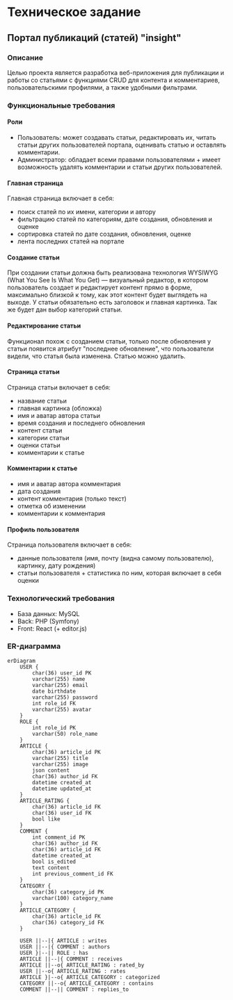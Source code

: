 # Техническое задание
## Портал публикаций (статей) "insight"
### Описание
Целью проекта является разработка веб-приложения для публикации и работы со статьями с функциями CRUD для контента и комментариев, пользовательскими профилями, а также удобными фильтрами.
### Функциональные требования
#### Роли
- Пользователь: может создавать статьи, редактировать их, читать статьи других пользователей портала, оценивать статью и оставлять комментарии.
- Администратор: обладает всеми правами пользователями + имеет возможность удалять комментарии и статьи других пользователей.
#### Главная страница
Главная страница включает в себя:
- поиск статей по их имени, категории и автору
- фильтрацию статей по категориям, дате создания, обновления и оценке
- сортировка статей по дате создания, обновления, оценке
- лента последних статей на портале
#### Создание статьи
При создании статьи должна быть реализована технология WYSIWYG (What You See Is What You Get) — визуальный редактор, в котором пользователь создает и редактирует контент прямо в форме, максимально близкой к тому, как этот контент будет выглядеть на выходе. У статьи обязательно есть заголовок и главная картинка. Так же будет дан выбор категорий статьи.
#### Редактирование статьи
Функционал похож с созданием статьи, только после обновления у статьи появится атрибут "последнее обновление", что пользователи видели, что статья была изменена. Статью можно удалить. 
#### Страница статьи
Страница статьи включает в себя:
- название статьи
- главная картинка (обложка)
- имя и аватар автора статьи
- время создания и последнего обновления
- контент статьи
- категории статьи
- оценки статьи
- комментарии к статье
#### Комментарии к статье
- имя и аватар автора комментария
- дата создания
- контент комментария (только текст)
- отметка об изменении
- комментарии к комментария
#### Профиль пользователя
Страница пользователя включает в себя:
- данные пользователя (имя, почту (видна самому пользователю), картинку, дату рождения)
- статьи пользователя + статистика по ним, которая включает в себя оценки 
### Технологический требования
- База данных: MySQL
- Back: PHP (Symfony)
- Front: React (+ editor.js)
### ER-диаграмма
```mermaid
erDiagram
    USER {
        char(36) user_id PK
        varchar(255) name
        varchar(255) email
        date birthdate
        varchar(255) password
        int role_id FK
        varchar(255) avatar
    }
    ROLE {
        int role_id PK
        varchar(50) role_name
    }
    ARTICLE {
        char(36) article_id PK
        varchar(255) title
        varchar(255) image
        json content
        char(36) author_id FK
        datetime created_at
        datetime updated_at
    }
    ARTICLE_RATING {
        char(36) article_id FK
        char(36) user_id FK
        bool like
    }
    COMMENT {
        int comment_id PK
        char(36) author_id FK
        char(36) article_id FK
        datetime created_at
        bool is_edited
        text content
        int previous_comment_id FK
    }
    CATEGORY {
        char(36) category_id PK
        varchar(100) category_name
    }
    ARTICLE_CATEGORY {
        char(36) article_id FK
        char(36) category_id FK
    }
    
    USER ||--|{ ARTICLE : writes
    USER ||--|{ COMMENT : authors
    USER }|--|| ROLE : has
    ARTICLE ||--|{ COMMENT : receives
    ARTICLE ||--o{ ARTICLE_RATING : rated_by
    USER ||--o{ ARTICLE_RATING : rates
    ARTICLE }|--o{ ARTICLE_CATEGORY : categorized
    CATEGORY ||--o{ ARTICLE_CATEGORY : contains
    COMMENT ||--|| COMMENT : replies_to
```